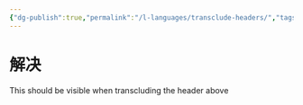 ```yaml
---
{"dg-publish":true,"permalink":"/l-languages/transclude-headers/","tags":["dg-test-vault"]}
---
```




<div class="transclusion internal-embed is-loaded"><div class="markdown-embed">



#  解决

This should be visible when transcluding the header above



</div></div>

